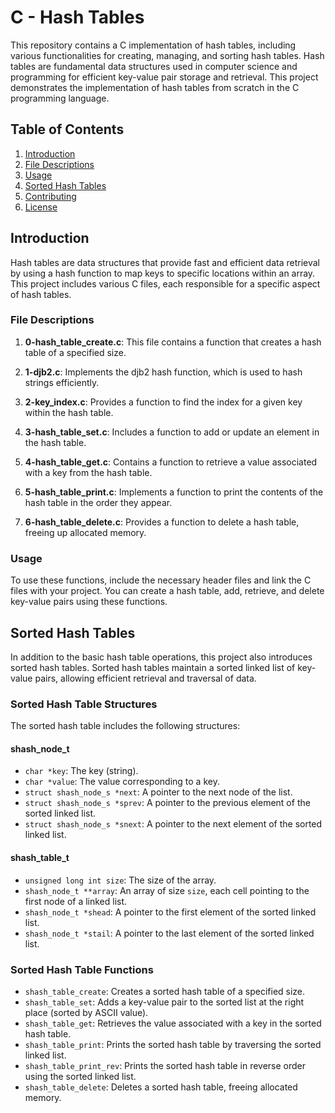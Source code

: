 # C - Hash Tables

This repository contains a C implementation of hash tables, including various functionalities for creating, managing, and sorting hash tables. Hash tables are fundamental data structures used in computer science and programming for efficient key-value pair storage and retrieval. This project demonstrates the implementation of hash tables from scratch in the C programming language.

## Table of Contents

1. [Introduction](#introduction)
2. [File Descriptions](#file-descriptions)
3. [Usage](#usage)
4. [Sorted Hash Tables](#sorted-hash-tables)
5. [Contributing](#contributing)
6. [License](#license)

## Introduction

Hash tables are data structures that provide fast and efficient data retrieval by using a hash function to map keys to specific locations within an array. This project includes various C files, each responsible for a specific aspect of hash tables.

### File Descriptions

1. **0-hash_table_create.c**: This file contains a function that creates a hash table of a specified size.

2. **1-djb2.c**: Implements the djb2 hash function, which is used to hash strings efficiently.

3. **2-key_index.c**: Provides a function to find the index for a given key within the hash table.

4. **3-hash_table_set.c**: Includes a function to add or update an element in the hash table.

5. **4-hash_table_get.c**: Contains a function to retrieve a value associated with a key from the hash table.

6. **5-hash_table_print.c**: Implements a function to print the contents of the hash table in the order they appear.

7. **6-hash_table_delete.c**: Provides a function to delete a hash table, freeing up allocated memory.

### Usage

To use these functions, include the necessary header files and link the C files with your project. You can create a hash table, add, retrieve, and delete key-value pairs using these functions.

## Sorted Hash Tables

In addition to the basic hash table operations, this project also introduces sorted hash tables. Sorted hash tables maintain a sorted linked list of key-value pairs, allowing efficient retrieval and traversal of data.

### Sorted Hash Table Structures

The sorted hash table includes the following structures:

#### shash_node_t

- `char *key`: The key (string).
- `char *value`: The value corresponding to a key.
- `struct shash_node_s *next`: A pointer to the next node of the list.
- `struct shash_node_s *sprev`: A pointer to the previous element of the sorted linked list.
- `struct shash_node_s *snext`: A pointer to the next element of the sorted linked list.

#### shash_table_t

- `unsigned long int size`: The size of the array.
- `shash_node_t **array`: An array of size `size`, each cell pointing to the first node of a linked list.
- `shash_node_t *shead`: A pointer to the first element of the sorted linked list.
- `shash_node_t *stail`: A pointer to the last element of the sorted linked list.

### Sorted Hash Table Functions

- `shash_table_create`: Creates a sorted hash table of a specified size.
- `shash_table_set`: Adds a key-value pair to the sorted list at the right place (sorted by ASCII value).
- `shash_table_get`: Retrieves the value associated with a key in the sorted hash table.
- `shash_table_print`: Prints the sorted hash table by traversing the sorted linked list.
- `shash_table_print_rev`: Prints the sorted hash table in reverse order using the sorted linked list.
- `shash_table_delete`: Deletes a sorted hash table, freeing allocated memory.
